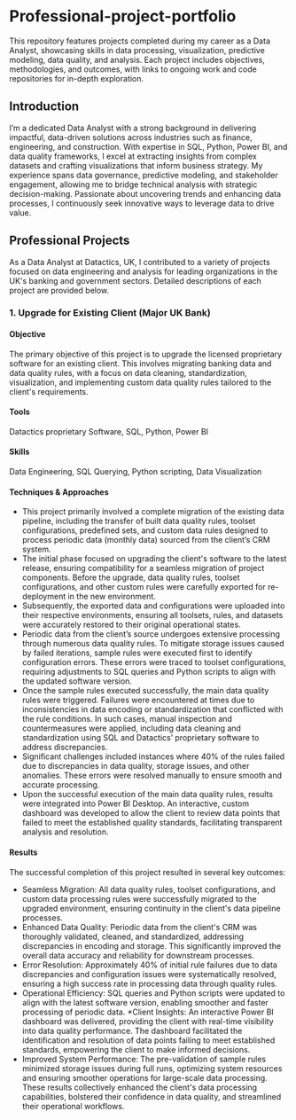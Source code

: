 # Professional-project-portfolio
This repository features projects completed during my career as a Data Analyst, showcasing skills in data processing, visualization, predictive modeling, data quality, and analysis. Each project includes objectives, methodologies, and outcomes, with links to ongoing work and code repositories for in-depth exploration.
## Introduction
I’m a dedicated Data Analyst with a strong background in delivering impactful, data-driven solutions across industries such as finance, engineering, and construction. With expertise in SQL, Python, Power BI, and data quality frameworks, I excel at extracting insights from complex datasets and crafting visualizations that inform business strategy. My experience spans data governance, predictive modeling, and stakeholder engagement, allowing me to bridge technical analysis with strategic decision-making. Passionate about uncovering trends and enhancing data processes, I continuously seek innovative ways to leverage data to drive value.
## Professional Projects
As a Data Analyst at Datactics, UK, I contributed to a variety of projects focused on data engineering and analysis for leading organizations in the UK's banking and government sectors. Detailed descriptions of each project are provided below.
### 1. Upgrade for Existing Client (Major UK Bank)
#### Objective
The primary objective of this project is to upgrade the licensed proprietary software for an existing client. This involves migrating banking data and data quality rules, with a focus on data cleaning, standardization, visualization, and implementing custom data quality rules tailored to the client's requirements.
#### Tools
Datactics proprietary Software, SQL, Python, Power BI
#### Skills
Data Engineering, SQL Querying, Python scripting, Data Visualization
#### Techniques & Approaches
* This project primarily involved a complete migration of the existing data pipeline, including the transfer of built data quality rules, toolset configurations, predefined sets, and custom data rules designed to process periodic data (monthly data) sourced from the client’s CRM system.
* The initial phase focused on upgrading the client's software to the latest release, ensuring compatibility for a seamless migration of project components. Before the upgrade, data quality rules, toolset configurations, and other custom rules were carefully exported for re-deployment in the new environment.
* Subsequently, the exported data and configurations were uploaded into their respective environments, ensuring all toolsets, rules, and datasets were accurately restored to their original operational states.
* Periodic data from the client’s source undergoes extensive processing through numerous data quality rules. To mitigate storage issues caused by failed iterations, sample rules were executed first to identify configuration errors. These errors were traced to toolset configurations, requiring adjustments to SQL queries and Python scripts to align with the updated software version.
* Once the sample rules executed successfully, the main data quality rules were triggered. Failures were encountered at times due to inconsistencies in data encoding or standardization that conflicted with the rule conditions. In such cases, manual inspection and countermeasures were applied, including data cleaning and standardization using SQL and Datactics’ proprietary software to address discrepancies.
* Significant challenges included instances where 40% of the rules failed due to discrepancies in data quality, storage issues, and other anomalies. These errors were resolved manually to ensure smooth and accurate processing.
* Upon the successful execution of the main data quality rules, results were integrated into Power BI Desktop. An interactive, custom dashboard was developed to allow the client to review data points that failed to meet the established quality standards, facilitating transparent analysis and resolution.
#### Results
The successful completion of this project resulted in several key outcomes:
* Seamless Migration: All data quality rules, toolset configurations, and custom data processing rules were successfully migrated to the upgraded environment, ensuring continuity in the client's data pipeline processes.
* Enhanced Data Quality: Periodic data from the client's CRM was thoroughly validated, cleaned, and standardized, addressing discrepancies in encoding and storage. This significantly improved the overall data accuracy and reliability for downstream processes.
* Error Resolution: Approximately 40% of initial rule failures due to data discrepancies and configuration issues were systematically resolved, ensuring a high success rate in processing data through quality rules.
* Operational Efficiency: SQL queries and Python scripts were updated to align with the latest software version, enabling smoother and faster processing of periodic data.
*Client Insights: An interactive Power BI dashboard was delivered, providing the client with real-time visibility into data quality performance. The dashboard facilitated the identification and resolution of data points failing to meet established standards, empowering the client to make informed decisions.
* Improved System Performance: The pre-validation of sample rules minimized storage issues during full runs, optimizing system resources and ensuring smoother operations for large-scale data processing.
These results collectively enhanced the client's data processing capabilities, bolstered their confidence in data quality, and streamlined their operational workflows.

